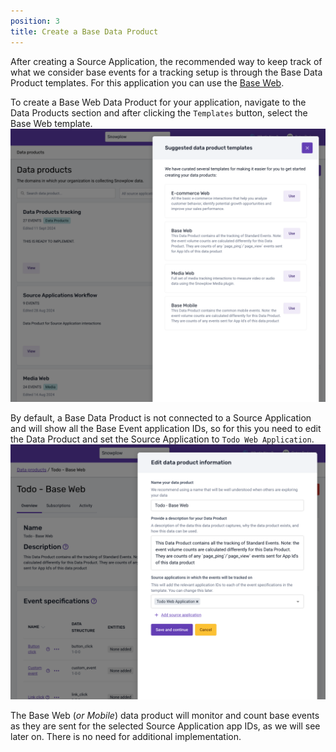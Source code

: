 ```yaml
---
position: 3
title: Create a Base Data Product
---
```


After creating a Source Application, the recommended way to keep track of what we consider base events for a tracking setup is through the Base Data Product templates. For this application you can use the [Base Web](https://docs.snowplow.io/docs/understanding-tracking-design/defining-the-data-to-collect-with-data-products/data-product-templates/#base-web).

To create a Base Web Data Product for your application, navigate to the Data Products section and after clicking the `Templates` button, select the Base Web template.
![](./images/create-dp.png)

By default, a Base Data Product is not connected to a Source Application and will show all the Base Event application IDs, so for this you need to edit the Data Product and set the Source Application to `Todo Web Application`.
![](./images/create-base-dp-inputs.png)

The Base Web (_or Mobile_) data product will monitor and count base events as they are sent for the selected Source Application app IDs, as we will see later on. There is no need for additional implementation. 
